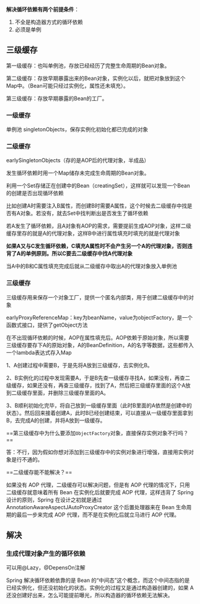 **解决循环依赖有两个前提条件**：

1. 不全是构造器方式的循环依赖
2. 必须是单例

## 三级缓存

第一级缓存：也叫单例池，存放已经经历了完整生命周期的Bean对象。

第二级缓存：存放早期暴露出来的Bean对象，实例化以后，就把对象放到这个Map中。（Bean可能只经过实例化，属性还未填充）。

第三级缓存：存放早期暴露的Bean的工厂。

### 一级缓存 

单例池 singletonObjects，保存实例化初始化都已完成的对象

### 二级缓存

earlySingletonObjects（存的是AOP后的代理对象，半成品）

发生循环依赖时用一个Map储存未完成生命周期的Bean对象。

利用一个Set存储正在创建中的Bean（creatingSet），这样就可以发现一个Bean的创建是否出现循环依赖

比如创建A时需要注入B属性，而创建B时需要A属性，这个时候去二级缓存中找是否有A对象。若没有，就去Set中找判断出是否发生了循环依赖

若A发生了循环依赖，且A对象有AOP的需求，需要提前生成AOP对象，这样二级缓存里存的就是A的代理对象，这样B中进行属性填充时填充的就是代理对象

**如果A又与C发生循环依赖，C填充A属性时不会产生另一个A的代理对象，否则违背了A的单例原则。所以C要去二级缓存中找A代理对象**

当A中的B和C属性填充完成后就从二级缓存中取出A的代理对象放入单例池

### 三级缓存

三级缓存用来保存一个对象工厂，提供一个匿名内部类，用于创建二级缓存中的对象

earlyProxyReferenceMap：key为beanName，value为objectFactory，是一个函数式接口，提供了getObject方法

在不出现循环依赖的时候，AOP在属性填充后。AOP依赖于原始对象，所以需要三级缓存要存下A的原始对象，A的BeanDefinition，A的名字等数据，这些都传入一个lambda表达式存入Map

1、A创建过程中需要B，于是先将A放到三级缓存，去实例化B。

2、B实例化的过程中发现需要A，于是B先查一级缓存寻找A，如果没有，再查二级缓存，如果还没有，再查三级缓存，找到了A，然后把三级缓存里面的这个A放到二级缓存里面，并删除三级缓存里面的A。

3、B顺利初始化完毕，将自己放到一级缓存里面（此时B里面的A依然是创建中的状态）。然后回来接着创建A，此时B已经创建结束，可以直接从一级缓存里面拿到B，去完成A的创建，并将A放到一级缓存。

==第三级缓存中为什么要添加`ObjectFactory`对象，直接保存实例对象不行吗？==

答：不行，因为假如你想对添加到三级缓存中的实例对象进行增强，直接用实例对象是行不通的。

==二级缓存能不能解决？==

如果没有 AOP 代理，二级缓存可以解决问题，但是有 AOP 代理的情况下，只用二级缓存就意味着所有 Bean 在实例化后就要完成 AOP 代理，这样违背了 Spring 设计的原则，Spring 在设计之初就是通过 AnnotationAwareAspectJAutoProxyCreator 这个后置处理器来在 Bean 生命周期的最后一步来完成 AOP 代理，而不是在实例化后就立马进行 AOP 代理。

## 解决

### 生成代理对象产生的循环依赖

可以用@Lazy，@DepensOn注解

Spring 解决循环依赖依靠的是 Bean 的“中间态”这个概念，而这个中间态指的是已经实例化，但还没初始化的状态。实例化的过程又是通过构造器创建的，如果 A 还没创建好出来，怎么可能提前曝光，所以构造器的循环依赖无法解决。

